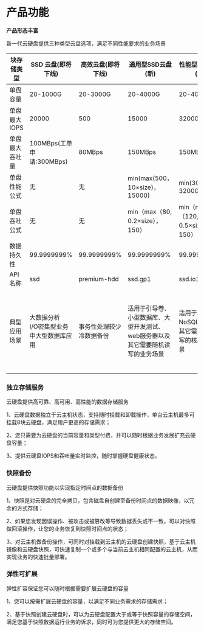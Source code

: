 # **产品功能**

**产品形态丰富**

新一代云硬盘提供三种类型云盘选项，满足不同性能要求的业务场景

| 块存储类型 | SSD 云盘(即将下线) | 高效云盘(即将下线) | 通用型SSD云盘(新) | 性能型SSD云盘(新) | 容量型HDD云盘(新) |
| --- | --- | --- | --- | --- | --- |
| 单盘容量 | 20-1000G | 20-3000G | 20-4000G | 20-4000G | 20-4000G |
| 单盘最大IOPS | 20000 | 500 | 15000 | 32000 | 500 |
| 单盘最大吞吐量 | 100MBps(工单申请:300MBps) | 80MBps | 150MBps | 150MBps | 80MBps |
| 单盘性能公式 | 无 | 无 | min(max(500，10&times;size)，15000) | min(30&times;size，32000) | 不适用 |
| 单盘吞吐公式 | 无 | 无 | min（max（80, 0.2&times;size），150） | min（max（120, 0.5&times;size），150） | 不适用 |
| 数据持久性 | 99.9999999% | 99.9999999% | 99.9999999% | 99.9999999% | 99.9999999% |
| API名称 | ssd | premium-hdd | ssd.gp1 | ssd.io1 | hdd.std1 |
| 典型应用场景 | 大数据分析<br> I/O密集型业务<br> 中大型数据库应用 | 事务性处理较少<br> 冷数据备份 | 适用于引导卷、小型数据库、大型开发测试、web服务器以及其它需要随机读写的业务场景 | 适用于SQL、NoSQL、以及其它需要随机读写的核心业务场景 | 为Web应用提供安全可靠的存储资源，满足数据完整性和数据保护的要求，适用于读写速率适中、事务性处理较少 、冷数据备份等场景 |

### 独立存储服务 ###

云硬盘提供高可靠、高可用、高性能的数据存储服务

1、云硬盘数据独立于云主机状态，支持随时挂载和卸载操作，单台云主机最多可挂载8块云硬盘，满足用户更高的存储需求；

2、您只需要为云硬盘的当前容量和类型付费，并可以随时根据业务发展扩充云硬盘容量；

3、提供云硬盘IOPS和吞吐量实时监控，随时掌握硬盘健康状态。

### 快照备份 ###

云硬盘提供快照功能以实现指定时间点的数据备份

1、快照是对云硬盘的完全拷贝，包含磁盘自创建至备份时间点的数据映像，以冗余的方式存储；

2、如果您发现因误操作、被攻击或被篡改等导致数据丢失或不一致，可以对快照做回滚操作，让您的业务恢复到快照时间点的状态；

3、对云主机做备份操作，可同时对挂载到云主机的云硬盘创建快照，基于云主机镜像和云硬盘快照，可快速复制一个或多个与当前云主机相同配置的云主机，从而实现业务的快速批量部署。

### 弹性可扩展 ###

弹性扩容保证您可以随时根据需要扩展云硬盘的容量

1、您可以按需扩展云硬盘的容量，以满足不同业务需求的存储需求；

2、基于快照创建云硬盘时，可以为云硬盘配置大于或等于快照容量的存储空间，满足您基于快照数据运行业务的诉求，同时可为您提供更大的存储空间。
